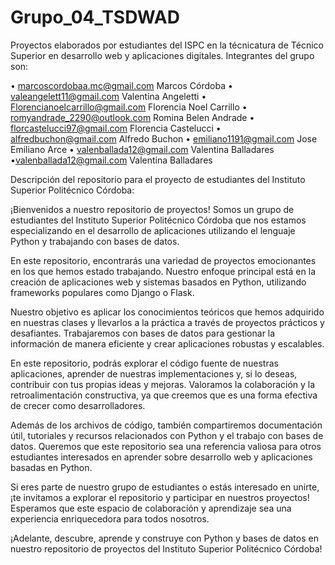 # Grupo_04_TSDWAD
Proyectos elaborados por estudiantes del ISPC en la técnicatura de Técnico Superior en desarrollo web y aplicaciones digitales.
Integrantes del grupo son:

•	marcoscordobaa.mc@gmail.com         Marcos Córdoba
•	valeangelett11@gmail.com            Valentina Angeletti
•	Florencianoelcarrillo@gmail.com     Florencia Noel Carrillo
•	romyandrade_2290@outlook.com        Romina Belen Andrade
•	florcastelucci97@gmail.com          Florencia Castelucci
•	alfredbuchon@gmail.com              Alfredo Buchon
•	emiliano1191@gmail.com              Jose Emiliano Arce
•   valenballada12@gmail.com            Valentina Balladares 
•valenballada12@gmail.com               Valentina Balladares 


Descripción del repositorio para el proyecto de estudiantes del Instituto Superior Politécnico Córdoba:

¡Bienvenidos a nuestro repositorio de proyectos! Somos un grupo de estudiantes del Instituto Superior Politécnico Córdoba que nos estamos especializando en el desarrollo de aplicaciones utilizando el lenguaje Python y trabajando con bases de datos.

En este repositorio, encontrarás una variedad de proyectos emocionantes en los que hemos estado trabajando. Nuestro enfoque principal está en la creación de aplicaciones web y sistemas basados en Python, utilizando frameworks populares como Django o Flask.

Nuestro objetivo es aplicar los conocimientos teóricos que hemos adquirido en nuestras clases y llevarlos a la práctica a través de proyectos prácticos y desafiantes. Trabajaremos con bases de datos para gestionar la información de manera eficiente y crear aplicaciones robustas y escalables.

En este repositorio, podrás explorar el código fuente de nuestras aplicaciones, aprender de nuestras implementaciones y, si lo deseas, contribuir con tus propias ideas y mejoras. Valoramos la colaboración y la retroalimentación constructiva, ya que creemos que es una forma efectiva de crecer como desarrolladores.

Además de los archivos de código, también compartiremos documentación útil, tutoriales y recursos relacionados con Python y el trabajo con bases de datos. Queremos que este repositorio sea una referencia valiosa para otros estudiantes interesados en aprender sobre desarrollo web y aplicaciones basadas en Python.

Si eres parte de nuestro grupo de estudiantes o estás interesado en unirte, ¡te invitamos a explorar el repositorio y participar en nuestros proyectos! Esperamos que este espacio de colaboración y aprendizaje sea una experiencia enriquecedora para todos nosotros.

¡Adelante, descubre, aprende y construye con Python y bases de datos en nuestro repositorio de proyectos del Instituto Superior Politécnico Córdoba!
